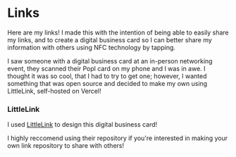 # Links
Here are my links! I made this with the intention of being able to easily share my links, and to create a digital business card so I can better share my information with others using NFC technology by tapping.

I saw someone with a digital business card at an in-person networking event, they scanned their Popl card on my phone and I was in awe. I thought it was so cool, that I had to try to get one; however, I wanted something that was open source and decided to make my own using LittleLink, self-hosted on Vercel!

### LittleLink
I used <a href="https://github.com/sethcottle/littlelink" target="_blank" rel="noopener">LittleLink</a> to design this digital business card!

I highly reccomend using their repository if you're interested in making your own link repository to share with others!